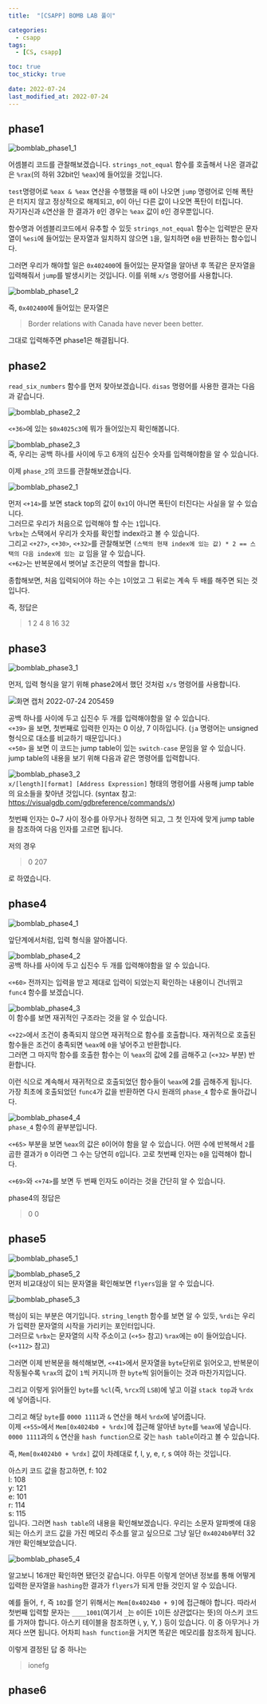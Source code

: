 ```yaml
---
title:  "[CSAPP] BOMB LAB 풀이"

categories:
  - csapp
tags:
  - [CS, csapp]

toc: true
toc_sticky: true
 
date: 2022-07-24
last_modified_at: 2022-07-24
---
```


## phase1
![bomblab_phase1_1](https://user-images.githubusercontent.com/106307725/180634855-eb991fef-1460-41ed-8a5f-3b84d71bdb39.png)  
  
어셈블리 코드를 관찰해보겠습니다. `strings_not_equal` 함수를 호출해서 나온 결과값은 `%rax`(의 하위 32bit인 `%eax`)에 들어있을 것입니다.  
  
`test`명령어로 `%eax & %eax` 연산을 수행했을 때 `0`이 나오면 `jump` 명령어로 인해 폭탄은 터지지 않고 정상적으로 해제되고, `0`이 아닌 다른 값이 나오면 폭탄이 터집니다.  
자기자신과 `&`연산을 한 결과가 `0`인 경우는 `%eax` 값이 `0`인 경우뿐입니다.  
  
함수명과 어셈블리코드에서 유추할 수 있듯 `strings_not_equal` 함수는 입력받은 문자열이 `%esi`에 들어있는 문자열과 일치하지 않으면 `1`을, 일치하면 `0`을 반환하는 함수입니다.  
  
그러면 우리가 해야할 일은 `0x402400`에 들어있는 문자열을 알아낸 후 똑같은 문자열을 입력해줘서 `jump`를 발생시키는 것입니다. 이를 위해 `x/s` 명령어를 사용합니다.  

![bomblab_phase1_2](https://user-images.githubusercontent.com/106307725/180635325-cd7df5ab-c826-468e-a113-8e6061734abd.png)  

즉, `0x402400`에 들어있는 문자열은
>Border relations with Canada have never been better.

그대로 입력해주면 phase1은 해결됩니다.

## phase2
`read_six_numbers` 함수를 먼저 찾아보겠습니다. `disas` 명령어를 사용한 결과는 다음과 같습니다.

![bomblab_phase2_2](https://user-images.githubusercontent.com/106307725/180639187-3c100359-d201-4643-836a-45a3a1e49710.png)  

`<+36>`에 있는 `$0x4025c3`에 뭐가 들어있는지 확인해봅니다.

![bomblab_phase2_3](https://user-images.githubusercontent.com/106307725/180639192-b5391623-da71-44b5-a4f9-625397294324.png)   
즉, 우리는 공백 하나를 사이에 두고 6개의 십진수 숫자를 입력해야함을 알 수 있습니다.  

이제 `phase_2`의 코드를 관찰해보겠습니다.  

![bomblab_phase2_1](https://user-images.githubusercontent.com/106307725/180639183-54d2dab0-4389-46ea-b1c0-227030d78b6b.png)  

먼저 `<+14>`를 보면 stack top의 값이 `0x1`이 아니면 폭탄이 터진다는 사실을 알 수 있습니다.  
그러므로 우리가 처음으로 입력해야 할 수는 `1`입니다.  
`%rbx`는 스택에서 우리가 숫자를 확인할 index라고 볼 수 있습니다.  
그리고 `<+27>`, `<+30>`, `<+32>`를 관찰해보면 `(스택의 현재 index에 있는 값) * 2 == 스택의 다음 index에 있는 값` 임을 알 수 있습니다.  
`<+62>`는 반복문에서 벗어날 조건문의 역할을 합니다.  
  
종합해보면, 처음 입력되어야 하는 수는 `1`이었고 그 뒤로는 계속 두 배를 해주면 되는 것입니다.  

즉, 정답은  

> 1 2 4 8 16 32  

## phase3
![bomblab_phase3_1](https://user-images.githubusercontent.com/106307725/180645751-46665465-b308-4676-9e35-8eb771669fac.png)  

먼저, 입력 형식을 알기 위해 phase2에서 했던 것처럼 `x/s` 명령어를 사용합니다.  

![화면 캡처 2022-07-24 205459](https://user-images.githubusercontent.com/106307725/180645813-d637ddfa-e7f3-4c0d-93a6-8131d511aa78.png)  

공백 하나를 사이에 두고 십진수 두 개를 입력해야함을 알 수 있습니다.  
`<+39>` 을 보면, 첫번째로 입력한 인자는 0 이상, 7 이하입니다. (`ja` 명령어는 unsigned 형식으로 대소를 비교하기 때문입니다.)  
`<+50>` 을 보면 이 코드는 jump table이 있는 `switch-case` 문임을 알 수 있습니다. jump table의 내용을 보기 위해 다음과 같은 명령어를 입력합니다.  

![bomblab_phase3_2](https://user-images.githubusercontent.com/106307725/180645756-a571cab0-8df8-444b-b7a3-6b036b7c1af7.png)  
`x/[length][format] [Address Expression]` 형태의 명령어를 사용해 jump table의 요소들을 찾아낸 것입니다. (syntax 참고: <https://visualgdb.com/gdbreference/commands/x>)  
  
첫번째 인자는 0~7 사이 정수를 아무거나 정하면 되고, 그 첫 인자에 맞게 jump table을 참조하여 다음 인자를 고르면 됩니다.  
  
저의 경우  
>0 207  

로 하였습니다.

## phase4
![bomblab_phase4_1](https://user-images.githubusercontent.com/106307725/180710536-3c94ca14-ee3c-46da-abfa-598e3b8ab2fe.png)  

앞단계에서처럼, 입력 형식을 알아봅니다.  
  
![bomblab_phase4_2](https://user-images.githubusercontent.com/106307725/180710541-e06c9ad4-1705-45bb-aa9e-016e72f06e93.png)  
공백 하나를 사이에 두고 십진수 두 개를 입력해야함을 알 수 있습니다.  
  
`<+60>` 전까지는 입력을 받고 제대로 입력이 되었는지 확인하는 내용이니 건너뛰고 `func4` 함수를 보겠습니다.  
  
![bomblab_phase4_3](https://user-images.githubusercontent.com/106307725/180710545-92b77b71-e6a5-4f60-8dfa-7469a264b390.png)  
이 함수를 보면 재귀적인 구조라는 것을 알 수 있습니다.
    
`<+22>`에서 조건이 충족되지 않으면 재귀적으로 함수를 호출합니다. 재귀적으로 호출된 함수들은 조건이 충족되면 `%eax`에 `0`을 넣어주고 반환합니다.  
그러면 그 마지막 함수를 호출한 함수는 이 `%eax`의 값에 2를 곱해주고 (`<+32>` 부분) 반환합니다.  
  
이런 식으로 계속해서 재귀적으로 호출되었던 함수들이 `%eax`에 2를 곱해주게 됩니다.  
가장 최초에 호출되었던 `func4`가 값을 반환하면 다시 원래의 `phase_4` 함수로 돌아갑니다.  
  
![bomblab_phase4_4](https://user-images.githubusercontent.com/106307725/180720645-567af785-7508-4d0a-9689-911505df2341.png)  
`phase_4` 함수의 끝부분입니다.  
  
`<+65>` 부분을 보면 `%eax`의 값은 `0`이어야 함을 알 수 있습니다. 어떤 수에 반복해서 `2`를 곱한 결과가 `0` 이라면 그 수는 당연히 `0`입니다. 고로 첫번째 인자는 `0`을 입력해야 합니다.  
  
`<+69>`와 `<+74>`를 보면 두 번째 인자도 `0`이라는 것을 간단히 알 수 있습니다.  
  
phase4의 정답은  
>0 0

## phase5
![bomblab_phase5_1](https://user-images.githubusercontent.com/106307725/180814383-2ac538d7-2edc-4415-a7c6-27daa0b261ad.png)  
  
![bomblab_phase5_2](https://user-images.githubusercontent.com/106307725/180814900-35f98e66-5e85-4302-9a8e-715b5b180a5c.png)  
먼저 비교대상이 되는 문자열을 확인해보면 `flyers`임을 알 수 있습니다.  
  
![bomblab_phase5_3](https://user-images.githubusercontent.com/106307725/180814906-1152746e-42fc-4582-b6e1-30a9879d6783.png)  
  
핵심이 되는 부분은 여기입니다. 
`string_length` 함수를 보면 알 수 있듯, `%rdi`는 우리가 입력한 문자열의 시작을 가리키는 포인터입니다.  
그러므로 `%rbx`는 문자열의 시작 주소이고 (`<+5>` 참고) `%rax`에는 `0`이 들어있습니다. (`<+112>` 참고)  
  
그러면 이제 반복문을 해석해보면, `<+41>`에서 문자열을 `byte`단위로 읽어오고, 반복문이 작동될수록 `%rax`의 값이 `1`씩 커지니까 한 `byte`씩 읽어들이는 것과 마찬가지입니다.  

그리고 이렇게 읽어들인 `byte`를 `%cl`(즉, `%rcx`의 `LSB`)에 넣고 이걸 `stack top`과 `%rdx`에 넣어줍니다.  
  
그리고 해당 `byte`를 `0000 1111`과 `&` 연산을 해서 `%rdx`에 넣어줍니다.  
이제 `<+55>`에서 `Mem[0x4024b0 + %rdx]`에 접근해 알아낸 `byte`를 `%eax`에 넣습니다. `0000 1111`과의 `&` 연산을 `hash function`으로 갖는 `hash table`이라고 볼 수 있습니다.  
  
즉, `Mem[0x4024b0 + %rdx]` 값이 차례대로 f, l, y, e, r, s 여야 하는 것입니다.  
  
아스키 코드 값을 참고하면,
f: 102  
l: 108  
y: 121  
e: 101  
r: 114  
s: 115  
입니다. 그러면 `hash table`의 내용을 확인해보겠습니다. 우리는 소문자 알파벳에 대응되는 아스키 코드 값을 가진 메모리 주소를 알고 싶으므로 그냥 일단 `0x4024b0`부터 32개만 확인해보았습니다.  
  
![bomblab_phase5_4](https://user-images.githubusercontent.com/106307725/180817606-5a97d2e5-8b9f-4520-876e-28026d2171ac.png)  
  
알고보니 16개만 확인하면 됐던것 같습니다. 아무튼 이렇게 얻어낸 정보를 통해 어떻게 입력한 문자열을 `hashing`한 결과가 `flyers`가 되게 만들 것인지 알 수 있습니다.  
  
예를 들어, `f`, 즉 `102`를 얻기 위해서는 `Mem[0x4024b0 + 9]`에 접근해야 합니다. 따라서 첫번째 입력할 문자는 `____1001`(여기서 `_`는 `0`이든 `1`이든 상관없다는 뜻)의 아스키 코드를 가져야 합니다. 아스키 테이블을 참조하면 i, y, Y, ) 등이 있습니다. 이 중 아무거나 가져다 쓰면 됩니다. 어차피 `hash function`을 거치면 똑같은 메모리를 참조하게 됩니다.  
  
이렇게 결정된 답 중 하나는
> ionefg

## phase6